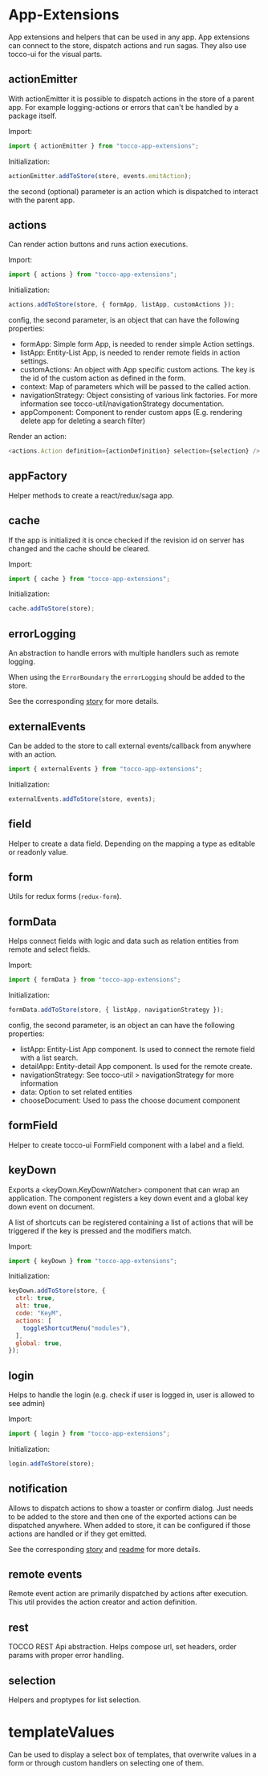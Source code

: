 # App-Extensions

App extensions and helpers that can be used in any app. App extensions can connect to the store, dispatch actions and
run sagas. They also use tocco-ui for the visual parts.

## actionEmitter

With actionEmitter it is possible to dispatch actions in the store of a parent app.
For example logging-actions or errors that can't be handled by a package itself.

Import:

```javascript
import { actionEmitter } from "tocco-app-extensions";
```

Initialization:

```javascript
actionEmitter.addToStore(store, events.emitAction);
```

the second (optional) parameter is an action which is dispatched to interact with the parent app.

## actions

Can render action buttons and runs action executions.

Import:

```javascript
import { actions } from "tocco-app-extensions";
```

Initialization:

```javascript
actions.addToStore(store, { formApp, listApp, customActions });
```

config, the second parameter, is an object that can have the following properties:

- formApp: Simple form App, is needed to render simple Action settings.
- listApp: Entity-List App, is needed to render remote fields in action settings.
- customActions: An object with App specific custom actions. The key is the id of the custom action as defined
  in the form.
- context: Map of parameters which will be passed to the called action.
- navigationStrategy: Object consisting of various link factories. For more information see
  tocco-util/navigationStrategy documentation.
- appComponent: Component to render custom apps (E.g. rendering delete app for deleting a search filter)

Render an action:

```javascript
<actions.Action definition={actionDefinition} selection={selection} />
```

## appFactory

Helper methods to create a react/redux/saga app.

## cache

If the app is initialized it is once checked if the revision id on server has changed and the cache should be cleared.

Import:

```javascript
import { cache } from "tocco-app-extensions";
```

Initialization:

```javascript
cache.addToStore(store);
```

## errorLogging

An abstraction to handle errors with multiple handlers such as remote logging.

When using the `ErrorBoundary` the `errorLogging` should be added to the store.

See the corresponding [story](src/errorLogging/errorLogging.stories.mdx) for more details.

## externalEvents

Can be added to the store to call external events/callback from anywhere with an action.

```javascript
import { externalEvents } from "tocco-app-extensions";
```

Initialization:

```javascript
externalEvents.addToStore(store, events);
```

## field

Helper to create a data field. Depending on the mapping a type as editable or readonly value.

## form

Utils for redux forms (`redux-form`).

## formData

Helps connect fields with logic and data such as relation entities from remote and select fields.

Import:

```javascript
import { formData } from "tocco-app-extensions";
```

Initialization:

```javascript
formData.addToStore(store, { listApp, navigationStrategy });
```

config, the second parameter, is an object an can have the following properties:

- listApp: Entity-List App component. Is used to connect the remote field with a list search.
- detailApp: Entity-detail App component. Is used for the remote create.
- navigationStrategy: See tocco-util > navigationStrategy for more information
- data: Option to set related entities
- chooseDocument: Used to pass the choose document component

## formField

Helper to create tocco-ui FormField component with a label and a field.

## keyDown

Exports a <keyDown.KeyDownWatcher> component that can wrap an application. The component registers a key down event
and a global key down event on document.

A list of shortcuts can be registered containing a list of actions that will be triggered if the key is pressed and
the modifiers match.

Import:

```javascript
import { keyDown } from "tocco-app-extensions";
```

Initialization:

```javascript
keyDown.addToStore(store, {
  ctrl: true,
  alt: true,
  code: "KeyM",
  actions: [
    toggleShortcutMenu("modules"),
  ],
  global: true,
});
```

## login

Helps to handle the login (e.g. check if user is logged in, user is allowed to see admin)

Import:

```javascript
import { login } from "tocco-app-extensions";
```

Initialization:

```javascript
login.addToStore(store);
```

## notification

Allows to dispatch actions to show a toaster or confirm dialog. Just needs to be added to the store and then one of
the exported actions can be dispatched anywhere. When added to store, it can be configured if those actions are
handled or if they get emitted.

See the corresponding [story](src/notification/notification.stories.mdx) and [readme](src/notification/README.md) for
more details.

## remote events

Remote event action are primarily dispatched by actions after execution.
This util provides the action creator and action definition.

## rest

TOCCO REST Api abstraction. Helps compose url, set headers, order params with proper error handling.

## selection

Helpers and proptypes for list selection.

# templateValues

Can be used to display a select box of templates, that overwrite values in a form or through custom handlers on
selecting one of them.
